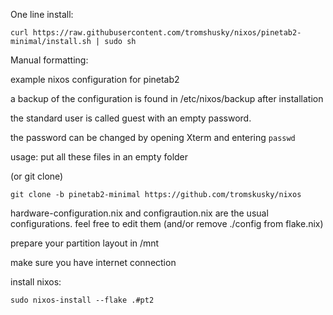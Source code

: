 One line install:

```curl https://raw.githubusercontent.com/tromshusky/nixos/pinetab2-minimal/install.sh | sudo sh```

Manual formatting:

example nixos configuration for pinetab2

a backup of the configuration is found in /etc/nixos/backup after installation

the standard user is called guest with an empty password.

the password can be changed by opening Xterm and entering ```passwd```

usage: put all these files in an empty folder

(or git clone)
```
git clone -b pinetab2-minimal https://github.com/tromskusky/nixos
```

hardware-configuration.nix and configraution.nix are the usual configurations. feel free to edit them (and/or remove ./config from flake.nix)

prepare your partition layout in /mnt

make sure you have internet connection

install nixos:
```
sudo nixos-install --flake .#pt2
```
